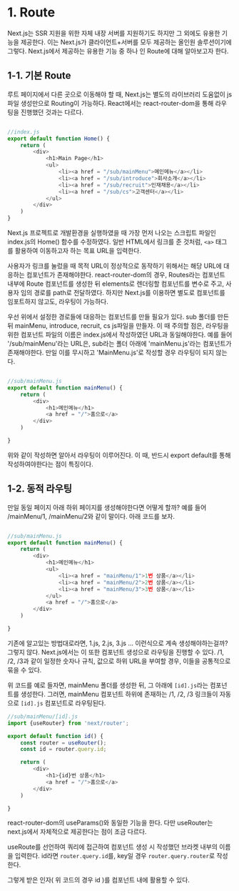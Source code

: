 

# 1. Route

Next.js는 SSR 지원을 위한 자체 내장 서버를 지원하기도 하지만 그 외에도 유용한 기능을 제공한다. 이는 Next.js가 클라이언트+서버를 모두 제공하는 올인원 솔루션이기에 그렇다. Next.js에서 제공하는 유용한 기능 중 하나 인 Route에 대해 알아보고자 한다.



## 1-1. 기본 Route

루트 페이지에서 다른 곳으로 이동해야 할 때, Next.js는 별도의 라이브러리 도움없이 js 파일 생성만으로 Routing이 가능하다.  React에서는 react-router-dom을 통해 라우팅을 진행했던 것과는 다르다.

```javascript

//index.js
export default function Home() {
	return (
		<div>
			<h1>Main Page</h1>
			<ul>
				<li><a href = "/sub/mainMenu">메인메뉴</a></li>
				<li><a href = "/sub/introduce">회사소개</a></li>
				<li><a href = "/sub/recruit">인재채용</a></li>
				<li><a href = "/sub/cs">고객센터</a></li>
			</ul>
		</div>
	)
}

```

Next.js 프로젝트로 개발환경을 실행하였을 때 가장 먼저 나오는 스크립트 파일인 index.js의 Home() 함수를 수정하였다. 일반 HTML에서 링크를 준 것처럼, `<a>` 태그를 활용하여 이동하고자 하는 목표 URL을 입력한다.  

사용자가 링크를 눌렀을 때 목적 URL이 정상적으로 동작하기 위해서는 해당 URL에 대응하는 컴포넌트가 존재해야한다. react-router-dom의 경우, Routes라는 컴포넌트 내부에 Route 컴포넌트를 생성한 뒤 elements로 렌더링할 컴포넌트를 변수로 주고, 사용자 임의 경로를 path로 전달하였다. 하지만 Next.js를 이용하면 별도로 컴포넌트를 임포트하지 않고도, 라우팅이 가능하다.

우선 위에서 설정한 경로들에 대응하는 컴포넌트를 만들 필요가 있다. sub 폴더를 만든 뒤 mainMenu, introduce, recruit, cs js파일을 만들자. 이 때 주의할 점은, 라우팅을 위한 컴포넌트 파일의 이름은 index.js에서 작성하였던 URL과 동일해야한다. 예를 들어 '/sub/mainMenu'라는 URL은, sub라는 폴더 아래에 'mainMenu.js'라는 컴포넌트가 존재해야한다. 만일 이를 무시하고 'MainMenu.js'로 작성할 경우 라우팅이 되지 않는다.

``` javascript

//sub/mainMenu.js
export default function mainMenu() {
	return (
		<div>
			<h1>메인메뉴</h1>
			<a href = "/">홈으로</a>
		</div>
	)

}

```

위와 같이 작성하면 알아서 라우팅이 이루어진다. 이 때, 반드시 export default를 통해 작성하여야한다는 점이 특징이다.



## 1-2. 동적 라우팅

만일 동일 페이지 아래 하위 페이지를 생성해야한다면 어떻게 할까? 예를 들어 /mainMenu/1, /mainMenu/2와 같이 말이다. 아래 코드를 보자.

```javascript

//sub/mainMenu.js
export default function mainMenu() {
	return (
		<div>
			<h1>메인메뉴</h1>
			<ul>
				<li><a href = "mainMenu/1">1번 상품</a></li>
				<li><a href = "mainMenu/2">2번 상품</a></li>
				<li><a href = "mainMenu/3">3번 상품</a></li>
			</ul>
			<a href = "/">홈으로</a>
		</div>
	)

}

```

기존에 알고있는 방법대로라면, 1.js, 2.js, 3.js ... 이런식으로 계속 생성해야하는걸까? 그렇지 않다. Next.js에서는 이 또한 컴포넌트 생성으로 라우팅을 진행할 수 있다. /1, /2, /3과 같이 일정한 숫자나 규칙, 값으로 하위 URL을 부여할 경우, 이들을 공통적으로 묶을 수 있다. 

위 코드를 예로 들자면, mainMenu 폴더를 생성한 뒤, 그 아래에 `[id].js`라는 컴포넌트를 생성한다. 그러면, mainMenu 컴포넌트 하위에 존재하는 /1, /2, /3 링크들이 자동으로 `[id].js` 컴포넌트로 라우팅된다.

```javascript
//sub/mainMenu/[id].js
import {useRouter} from 'next/router';

export default function id() {
	const router = useRouter();
	const id = router.query.id;

	return (
		<div>
			<h1>{id}번 상품</h1>
			<a href = "/">홈으로</a>
		</div>
	)

}
```

react-router-dom의 useParams()와 동일한 기능을 한다. 다만 useRouter는 next.js에서 자체적으로 제공한다는 점이 조금 다르다.  

useRoute를 선언하여 쿼리에 접근하여 컴포넌트 생성 시 작성했던 브라켓 내부의 이름을 입력한다. id라면 `router.query.id`를, key일 경우 `router.query.router`로 작성한다.

그렇게 받은 인자( 위 코드의 경우 id )를 컴포넌트 내에 활용할 수 있다.